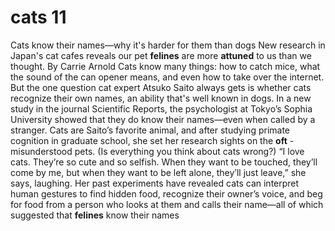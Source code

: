 # cats 11

Cats know their names—why it's harder for them than dogs
New research in Japan's cat cafes reveals our pet  **felines**  are more  **attuned**  to us than we thought.
By Carrie Arnold
Cats know many things: how to catch mice, what the sound of the can opener means, and even how to take over the internet.
But the one question cat expert Atsuko Saito always gets is whether cats recognize their own names, an ability that's well known in dogs.
In a new study in the journal Scientific Reports, the psychologist at Tokyo’s Sophia University showed that they do know their names—even when called by a stranger.
Cats are Saito’s favorite animal, and after studying primate cognition in graduate school, she set her research sights on the  **oft** -misunderstood pets. (Is everything you think about cats wrong?)
“I love cats. They’re so cute and so selfish. When they want to be touched, they’ll come by me, but when they want to be left alone, they’ll just leave,” she says, laughing.
Her past experiments have revealed cats can interpret human gestures to find hidden food, recognize their owner’s voice, and beg for food from a person who looks at them and calls their name—all of which suggested that  **felines**  know their names
 
